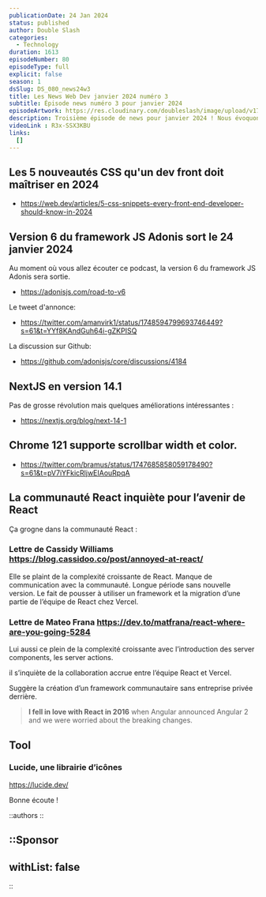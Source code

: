 ```yaml
---
publicationDate: 24 Jan 2024
status: published
author: Double Slash
categories:
  - Technology
duration: 1613
episodeNumber: 80
episodeType: full
explicit: false
season: 1
dsSlug: DS_080_news24w3
title: Les News Web Dev janvier 2024 numéro 3
subtitle: Épisode news numéro 3 pour janvier 2024
episodeArtwork: https://res.cloudinary.com/doubleslash/image/upload/v1706043639/episode/ART_80_yfrelp.png
description: Troisième épisode de news pour janvier 2024 ! Nous évoquons les nouveautés CSS, la sortie de la version 6 du framework JS Adonis, la version 14.1 de NextJS, le support de scrollbar width et color dans Chrome 121 et les inquiétudes de la communauté React pour l’avenir de React.
videoLink : R3x-SSX3KBU
links:
  []
---
```

## Les 5 nouveautés CSS qu'un dev front doit maîtriser en 2024

- https://web.dev/articles/5-css-snippets-every-front-end-developer-should-know-in-2024

## Version 6 du framework JS Adonis sort le 24 janvier 2024

Au moment où vous allez écouter ce podcast, la version 6 du framework JS Adonis sera sortie.
- https://adonisjs.com/road-to-v6

Le tweet d'annonce:
- https://twitter.com/amanvirk1/status/1748594799693746449?s=61&t=YYf8KAndGuh64i-gZKPISQ

La discussion sur Github:
- https://github.com/adonisjs/core/discussions/4184

## NextJS en version 14.1

Pas de grosse révolution mais quelques améliorations intéressantes : 
- https://nextjs.org/blog/next-14-1 

## Chrome 121 supporte scrollbar width et color.

- https://twitter.com/bramus/status/1747685858059178490?s=61&t=pV7iYFkicRljwEIAouRpqA

## La communauté React inquiète pour l’avenir de React

Ça grogne dans la communauté React :

### Lettre de Cassidy Williams https://blog.cassidoo.co/post/annoyed-at-react/

Elle se plaint de la complexité croissante de React. Manque de communication avec la communauté. Longue période sans nouvelle version. Le fait de pousser à utiliser un framework et la migration d’une partie de l’équipe de React chez Vercel.

### Lettre de Mateo Frana https://dev.to/matfrana/react-where-are-you-going-5284

Lui aussi ce plein de la complexité croissante avec l’introduction des server components, les server actions.

il s’inquiète de la collaboration accrue entre l’équipe React et Vercel.

Suggère la création d’un framework communautaire sans entreprise privée derrière.

> **I fell in love with React in 2016** when Angular announced Angular 2 and we were worried about the breaking changes.
> 

## Tool

### Lucide, une librairie d’icônes

https://lucide.dev/

Bonne écoute !

::authors
::

::Sponsor
---
withList: false
---
::
